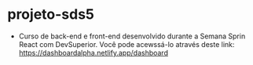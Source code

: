 # projeto-sds5

- Curso de back-end e front-end desenvolvido durante a Semana Sprin React com DevSuperior.
Você pode acewssá-lo através deste link: https://dashboardalpha.netlify.app/dashboard
